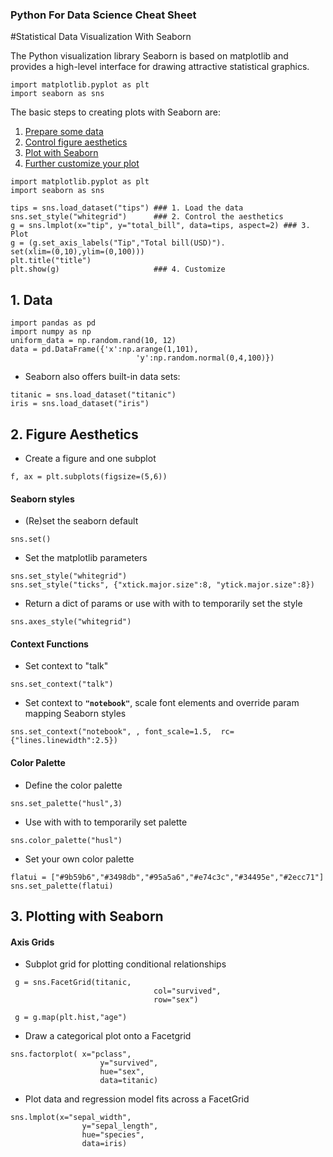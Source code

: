 ### Python For Data Science Cheat Sheet
#Statistical Data Visualization With Seaborn


The Python visualization library Seaborn is based on matplotlib and provides a high-level interface for drawing attractive statistical graphics.

```
import matplotlib.pyplot as plt
import seaborn as sns
```

The basic steps to creating plots with Seaborn are:
 1. [Prepare some data ](#1-data)
 2. [Control figure aesthetics](#2-figure-aesthetics)
 3. [Plot with Seaborn](#3--plotting-with-seaborn)
 4. [Further customize your plot]()

```
import matplotlib.pyplot as plt
import seaborn as sns

tips = sns.load_dataset("tips") ### 1. Load the data
sns.set_style("whitegrid")      ### 2. Control the aesthetics
g = sns.lmplot(x="tip", y="total_bill", data=tips, aspect=2) ### 3. Plot
g = (g.set_axis_labels("Tip","Total bill(USD)").
set(xlim=(0,10),ylim=(0,100)))
plt.title("title")
plt.show(g)                     ### 4. Customize

```

## <a name="#1-data"></a>1. Data

```
import pandas as pd
import numpy as np
uniform_data = np.random.rand(10, 12)
data = pd.DataFrame({'x':np.arange(1,101),
							'y':np.random.normal(0,4,100)})
```

* Seaborn also offers built-in data sets:

```
titanic = sns.load_dataset("titanic")
iris = sns.load_dataset("iris")
```

## <a name="#2-figure-aesthetics"></a>2. Figure Aesthetics

* Create a figure and one subplot
```
f, ax = plt.subplots(figsize=(5,6))
```

#### Seaborn styles

* (Re)set the seaborn default
```
sns.set()
```

* Set the matplotlib parameters
```
sns.set_style("whitegrid")
sns.set_style("ticks", {"xtick.major.size":8, "ytick.major.size":8})
```

* Return a dict of params or use with with to temporarily set the style
```
sns.axes_style("whitegrid")
```

#### Context Functions
* Set context to "talk"
```
sns.set_context("talk")
```

* Set context to <code>__"notebook"__</code>, scale font elements and override param mapping Seaborn styles
```
sns.set_context("notebook", , font_scale=1.5,  rc={"lines.linewidth":2.5})
```

#### Color Palette

* Define the color palette
```
sns.set_palette("husl",3)
```
* Use with with to temporarily set palette
```
sns.color_palette("husl")
```
* Set your own color palette
```
flatui = ["#9b59b6","#3498db","#95a5a6","#e74c3c","#34495e","#2ecc71"]
sns.set_palette(flatui)
```


## <a name="#3--plotting-with-seaborn"></a>3.  Plotting with Seaborn

#### Axis Grids

* Subplot grid for plotting conditional relationships
```
 g = sns.FacetGrid(titanic,
								col="survived",
								row="sex")
```
```
 g = g.map(plt.hist,"age")
```
* Draw a categorical plot onto a Facetgrid
```
sns.factorplot( x="pclass",
					y="survived",
					hue="sex",
					data=titanic)
```
* Plot data and regression model fits  across a FacetGrid
```
sns.lmplot(x="sepal_width",
				y="sepal_length",
				hue="species",
				data=iris)
```

<!--
				Categorical Plots
 Scatterplot
>>> sns.stripplot(x="species", Scatterplot with one
 y="petal_length", categorical variable
 data=iris)
>>> sns.swarmplot(x="species", Categorical scatterplot with
 y="petal_length", non-overlapping points
 data=iris)
 Bar Chart
>>> sns.barplot(x="sex", Show point estimates and
 y="survived", confidence intervals with
 hue="class", scatterplot glyphs
 data=titanic)
 Count Plot
>>> sns.countplot(x="deck", Show count of observations
 data=titanic,
 palette="Greens_d")
 Point Plot
>>> sns.pointplot(x="class", Show point estimates and
 y="survived", confidence intervals as
 hue="sex", rectangular bars
 data=titanic,
 palette={"male":"g",
 "female":"m"},
 markers=["^","o"],
 linestyles=["-","--"])
 Boxplot
>>> sns.boxplot(x="alive", Boxplot
 y="age",
 hue="adult_male",
 data=titanic)
>>> sns.boxplot(data=iris,orient="h") Boxplot with wide-form data
 Violinplot
>>> sns.violinplot(x="age", Violin plot
 y="sex",
 hue="survived",
 data=titanic)
>>> plot = sns.distplot(data.y, Plot univariate distribution kde=False,
 color="b")
Distribution Plots
>>> h = sns.PairGrid(iris) Subplot grid for plotting pairwise
>>> h = h.map(plt.scatter) relationships
>>> sns.pairplot(iris) Plot pairwise bivariate distributions
>>> i = sns.JointGrid(x="x", Grid for bivariate plot with marginal
 y="y", univariate plots
 data=data)
 Regression Plots
>>> i = i.plot(sns.regplot,
 sns.distplot)
>>> sns.jointplot("sepal_length", Plot bivariate distribution
 "sepal_width",
 data=iris,
 kind='kde')
Matrix Plots
>>> sns.heatmap(uniform_data,vmin=0,vmax=1) Heatmap

>>> plt.title("A Title") Add plot title
>>> plt.ylabel("Survived") Adjust the label of the y-axis
>>> plt.xlabel("Sex") Adjust the label of the x-axis
>>> plt.ylim(0,100) Adjust the limits of the y-axis
>>> plt.xlim(0,10) Adjust the limits of the x-axis
>>> plt.setp(ax,yticks=[0,5]) Adjust a plot property
>>> plt.tight_layout() Adjust subplot params
>>> plt.show() Show the plot
>>> plt.savefig("foo.png") Save the plot as a figure
>>> plt.savefig("foo.png", Save transparent figure
 transparent=True)
>>> sns.regplot(x="sepal_width", Plot data and a linear regression
 y="sepal_length", model fit
 data=iris,
 ax=ax)
>>> g.despine(left=True) Remove left spine
>>> g.set_ylabels("Survived") Set the labels of the y-axis
>>> g.set_xticklabels(rotation=45) Set the tick labels for x
>>> g.set_axis_labels("Survived", Set the axis labels
 "Sex")
>>> h.set(xlim=(0,5), Set the limit and ticks of the
 ylim=(0,5), x-and y-axis
 xticks=[0,2.5,5],
 yticks=[0,2.5,5])
Close & Clear
>>> plt.cla() Clear an axis
>>> plt.clf() Clear an entire figure
>>> plt.close() Close a window
5
Also see Lists, NumPy & Pandas
Also see Matplotlib
Also see Matplotlib
Also see Matplotlib
Also see Matplotlib

Axisgrid Objects


Plot


-->
